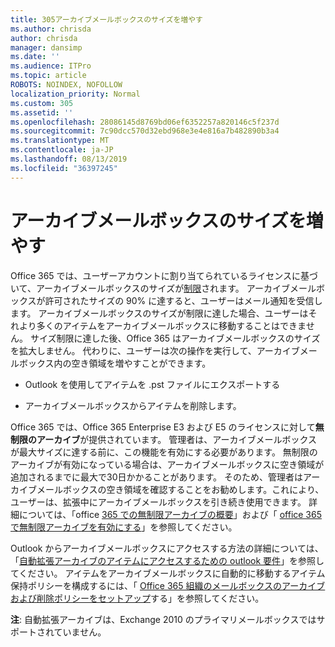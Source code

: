 ```yaml
---
title: 305アーカイブメールボックスのサイズを増やす
ms.author: chrisda
author: chrisda
manager: dansimp
ms.date: ''
ms.audience: ITPro
ms.topic: article
ROBOTS: NOINDEX, NOFOLLOW
localization_priority: Normal
ms.custom: 305
ms.assetid: ''
ms.openlocfilehash: 28086145d8769bd06ef6352257a820146c5f237d
ms.sourcegitcommit: 7c90dcc570d32ebd968e3e4e816a7b482890b3a4
ms.translationtype: MT
ms.contentlocale: ja-JP
ms.lasthandoff: 08/13/2019
ms.locfileid: "36397245"
---
```

# <a name="increase-the-archive-mailbox-size"></a>アーカイブメールボックスのサイズを増やす

Office 365 では、ユーザーアカウントに割り当てられているライセンスに基づいて、アーカイブメールボックスのサイズが[制限](https://docs.microsoft.com/office365/servicedescriptions/exchange-online-service-description/exchange-online-limits#mailbox-storage-limits)されます。 アーカイブメールボックスが許可されたサイズの 90% に達すると、ユーザーはメール通知を受信します。 アーカイブメールボックスのサイズが制限に達した場合、ユーザーはそれより多くのアイテムをアーカイブメールボックスに移動することはできません。 サイズ制限に達した後、Office 365 はアーカイブメールボックスのサイズを拡大しません。 代わりに、ユーザーは次の操作を実行して、アーカイブメールボックス内の空き領域を増やすことができます。

- Outlook を使用してアイテムを .pst ファイルにエクスポートする

- アーカイブメールボックスからアイテムを削除します。

Office 365 では、Office 365 Enterprise E3 および E5 のライセンスに対して**無制限のアーカイブ**が提供されています。 管理者は、アーカイブメールボックスが最大サイズに達する前に、この機能を有効にする必要があります。 無制限のアーカイブが有効になっている場合は、アーカイブメールボックスに空き領域が追加されるまでに最大で30日かかることがあります。 そのため、管理者はアーカイブメールボックスの空き領域を確認することをお勧めします。これにより、ユーザーは、拡張中にアーカイブメールボックスを引き続き使用できます。 詳細については、「office [365 での無制限アーカイブの概要](https://docs.microsoft.com/office365/securitycompliance/unlimited-archiving)」および「 [office 365 で無制限アーカイブを有効にする](https://docs.microsoft.com/office365/securitycompliance/enable-unlimited-archiving)」を参照してください。

Outlook からアーカイブメールボックスにアクセスする方法の詳細については、「[自動拡張アーカイブのアイテムにアクセスするための outlook 要件](https://docs.microsoft.com/office365/securitycompliance/unlimited-archiving#outlook-requirements-for-accessing-items-in-an-auto-expanded-archive)」を参照してください。 アイテムをアーカイブメールボックスに自動的に移動するアイテム保持ポリシーを構成するには、「 [Office 365 組織のメールボックスのアーカイブおよび削除ポリシーをセットアップ](https://docs.microsoft.com/office365/securitycompliance/set-up-an-archive-and-deletion-policy-for-mailboxes)する」を参照してください。

**注**: 自動拡張アーカイブは、Exchange 2010 のプライマリメールボックスではサポートされていません。
